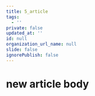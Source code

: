 ```yaml
---
title: 5_article
tags:
  - ''
private: false
updated_at: ''
id: null
organization_url_name: null
slide: false
ignorePublish: false
---
```

# new article body
